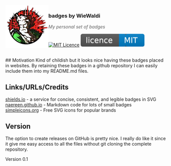 <img src="https://raw.githubusercontent.com/WieWaldi/badges/master/img/RZ-Amper_Logo_135x135.png" align="left" width="135px" height="135px" />

### badges by WieWaldi
> *My personal set of badges*

[![MIT Licence](https://badges.frapsoft.com/os/mit/mit.svg?v=103)](https://opensource.org/licenses/mit-license.php)
![MIT License](https://raw.githubusercontent.com/WieWaldi/badges/master/badges/licence_mit.svg)

<br />
## Motivation
Kind of childish but it looks nice having these badges placed in websites.
By retaining these badges in a github repository I can easily include them
into my README.md files.

## Links/URLs/Credits
[shields.io](https://shields.io/) - a service for concise, consistent, and legible badges in SVG  
[naereen.github.io](https://naereen.github.io/badges/) - Markdown code for lots of small badges  
[simpleicons.org](https://simpleicons.org/) - Free SVG icons for popular brands  

## Version
The option to create releases on GitHub is pretty nice. I really do like it
since it give me easy access to all the files without git cloning the complete
repository.  

Version 0.1
